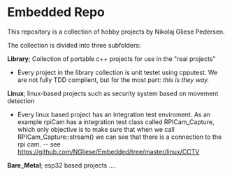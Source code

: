 # Embedded Repo
This repository is a collection of hobby projects by Nikolaj Gliese Pedersen.

The collection is divided into three subfolders: 

**Library**; Collection of portable c++ projects for use in the "real projects" <br>
- Every project in the library collection is unit testet using cpputest. We are not fully TDD complient, 
  but for the most part: _this is they way._


**Linux**; linux-based projects such as security system based on movement detection <br>
- Every linux based project has an integration test enviroment. As an example rpiCam has a integration test class called RPICam_Capture, which
only objective is to make sure that when we call RPICam_Capture::stream() we can see that there is a connection to the rpi cam. 
 -- see https://github.com/NGliese/Embedded/tree/master/linux/CCTV 

**Bare_Metal**; esp32 based projects ....  



